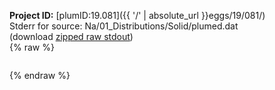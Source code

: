 **Project ID:** [plumID:19.081]({{ '/' | absolute_url }}eggs/19/081/)  
Stderr for source:  Na/01_Distributions/Solid/plumed.dat   
(download [zipped raw stdout](plumed.dat.plumed_master.stdout.txt.zip))  
{% raw %}
<pre>
</pre>
{% endraw %}
